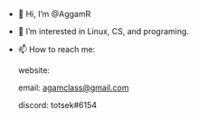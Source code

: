 - 👋 Hi, I’m @AggamR
- 👀 I’m interested in Linux, CS, and programing.
- 📫 How to reach me:

  website: [](https://aggam.xyz/)

  email: agamclass@gmail.com
  
  discord: totsek#6154

